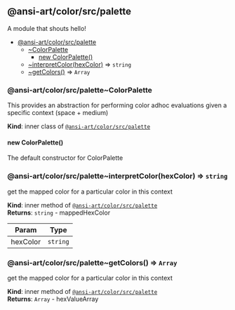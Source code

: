 <a name="module_@ansi-art/color/src/palette"></a>

## @ansi-art/color/src/palette
A module that shouts hello!


* [@ansi-art/color/src/palette](#module_@ansi-art/color/src/palette)
    * [~ColorPalette](#module_@ansi-art/color/src/palette..ColorPalette)
        * [new ColorPalette()](#new_module_@ansi-art/color/src/palette..ColorPalette_new)
    * [~interpretColor(hexColor)](#module_@ansi-art/color/src/palette..interpretColor) ⇒ <code>string</code>
    * [~getColors()](#module_@ansi-art/color/src/palette..getColors) ⇒ <code>Array</code>

<a name="module_@ansi-art/color/src/palette..ColorPalette"></a>

### @ansi-art/color/src/palette~ColorPalette
This provides an abstraction for performing color adhoc evaluations given a specific context (space + medium)

**Kind**: inner class of [<code>@ansi-art/color/src/palette</code>](#module_@ansi-art/color/src/palette)  
<a name="new_module_@ansi-art/color/src/palette..ColorPalette_new"></a>

#### new ColorPalette()
The default constructor for ColorPalette

<a name="module_@ansi-art/color/src/palette..interpretColor"></a>

### @ansi-art/color/src/palette~interpretColor(hexColor) ⇒ <code>string</code>
get the mapped color for a particular color in this context

**Kind**: inner method of [<code>@ansi-art/color/src/palette</code>](#module_@ansi-art/color/src/palette)  
**Returns**: <code>string</code> - mappedHexColor  

| Param | Type |
| --- | --- |
| hexColor | <code>string</code> | 

<a name="module_@ansi-art/color/src/palette..getColors"></a>

### @ansi-art/color/src/palette~getColors() ⇒ <code>Array</code>
get the mapped color for a particular color in this context

**Kind**: inner method of [<code>@ansi-art/color/src/palette</code>](#module_@ansi-art/color/src/palette)  
**Returns**: <code>Array</code> - hexValueArray  
